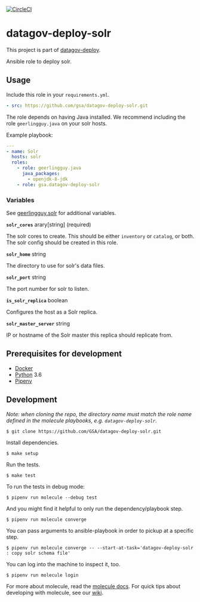 [![CircleCI](https://circleci.com/gh/GSA/datagov-deploy-solr.svg?style=svg)](https://circleci.com/gh/GSA/datagov-deploy-solr)

# datagov-deploy-solr

This project is part of [datagov-deploy](https://github.com/GSA/datagov-deploy).

Ansible role to deploy solr.


## Usage

Include this role in your `requirements.yml`.

```yaml
- src: https://github.com/gsa/datagov-deploy-solr.git
```

The role depends on having Java installed. We recommend including the role
`geerlingguy.java` on your solr hosts.

Example playbook:

```yaml
---
- name: Solr
  hosts: solr
  roles:
    - role: geerlingguy.java
      java_packages:
        - openjdk-8-jdk
    - role: gsa.datagov-deploy-solr
```


### Variables

See [geerlingguy.solr](https://github.com/geerlingguy/ansible-role-solr/blob/4.3.0/README.md) for
additional variables.

**`solr_cores`** arary[string] (required)

The solr cores to create. This should be either `inventory` or `catalog`, or
both. The solr config should be created in this role.

**`solr_home`** string

The directory to use for solr's data files.

**`solr_port`** string

The port number for solr to listen.

**`is_solr_replica`** boolean

Configures the host as a Solr replica.

**`solr_master_server`** string

IP or hostname of the Solr master this replica should replicate from.


## Prerequisites for development

- [Docker](https://www.docker.com/)
- [Python](https://www.python.org/) 3.6
- [Pipenv](https://pipenv.readthedocs.io/en/latest/)


## Development

_Note: when cloning the repo, the directory name must match the role name
defined in the molecule playbooks, e.g. `datagov-deploy-solr`._

    $ git clone https://github.com/GSA/datagov-deploy-solr.git

Install dependencies.

    $ make setup

Run the tests.

    $ make test

To run the tests in debug mode:

    $ pipenv run molecule --debug test

And you might find it helpful to only run the dependency/playbook step.

    $ pipenv run molecule converge

You can pass arguments to ansible-playbook in order to pickup at a specific
step.

    $ pipenv run molecule converge -- --start-at-task='datagov-deploy-solr : copy solr schema file'

You can log into the machine to inspect it, too.

    $ pipenv run molecule login

For more about molecule, read the [molecule
docs](https://molecule.readthedocs.io/en/latest/index.html). For quick tips about
developing with molecule, see our
[wiki](https://github.com/GSA/datagov-deploy/wiki/Developing-Ansible-roles-with-Molecule).
